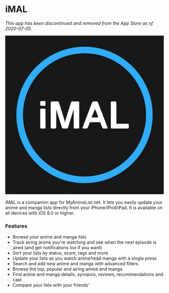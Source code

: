 # iMAL

*This app has been discontinued and removed from the App Store as of 2020-07-05.*

![icon](meta/icon.jpg)

iMAL is a companion app for MyAnimeList.net. It lets you easily update your anime and manga lists directly from your iPhone/iPod/iPad.
It is available on all devices with iOS 8.0 or higher.

### Features

* Browse your anime and manga lists
* Track airing anime you're watching and see when the next episode is aired (and get notifications too if you want)
* Sort your lists by status, score, tags and more
* Update your lists as you watch anime/read manga with a single press
* Search and add new anime and manga with advanced filters
* Browse the top, popular and airing anime and manga
* Find anime and manga details, synopsis, reviews, recommendations and cast
* Compare your lists with your friends'
